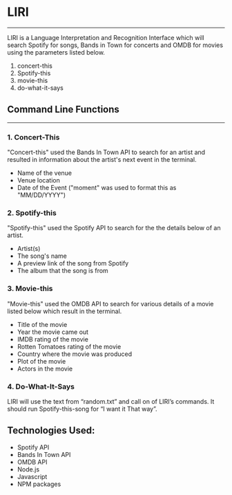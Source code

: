 # LIRI
 ------------------------------------------------------------------------
 
 LIRI is a Language Interpretation and Recognition Interface which will search Spotify for songs, Bands in Town for concerts and OMDB for movies using the parameters listed below.
  
 1. concert-this
 2. Spotify-this
 3. movie-this
 4. do-what-it-says

## Command Line Functions
-------------------------------------------------------------------------

### 1. Concert-This

"Concert-this" used the Bands In Town API to search for an artist and resulted in information about the artist's next event in the terminal.

* Name of the venue
* Venue location
* Date of the Event ("moment" was used to format this as "MM/DD/YYYY")

### 2. Spotify-this

"Spotify-this" used the Spotify API to search for the the details below of an artist.

* Artist(s)
* The song's name
* A preview link of the song from Spotify
* The album that the song is from

### 3. Movie-this

"Movie-this" used the OMDB API to search for various details of a movie listed below which result in the terminal.

* Title of the movie
* Year the movie came out
* IMDB rating of the movie
* Rotten Tomatoes rating of the movie
* Country where the movie was produced
* Plot of the movie
* Actors in the movie

### 4. Do-What-It-Says

LIRI will use the text from “random.txt” and call on of LIRI’s commands. It should run Spotify-this-song for “I want it That way”.

## Technologies Used:

* Spotify API 
* Bands In Town API
* OMDB API
* Node.js
* Javascript
* NPM packages



